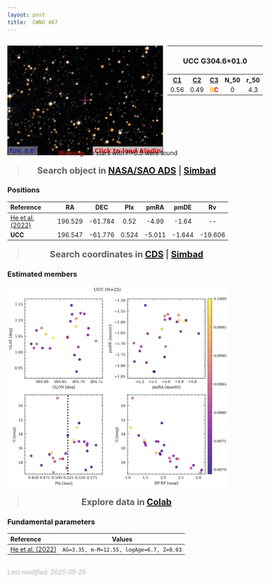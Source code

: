 ```yaml
---
layout: post
title:  CWNU 467
---
```

<div style="display: flex; justify-content: space-between; width:720px;height:250px">
<div style="text-align: center;">

<!-- Static image + data attributes for FOV and target -->
<img id="aladin_img"
     data-umami-event="aladin_load"
     src="https://raw.githubusercontent.com/ucc23/Q4P/main/plots/cwnu467_aladin.webp"
     alt="Click to load Aladin Lite" 
     style="width:355px;height:250px; cursor: pointer;"
     data-fov="0.143" 
     data-target="196.547 -61.776"/>
<!-- Div to contain Aladin Lite viewer -->
<div id="aladin-lite-div" style="width:355px;height:250px;display:none;"></div>
<!-- Aladin Lite script (will be loaded after the image is clicked) -->
<script src="{{ site.baseurl }}/scripts/aladin_load.js"></script>

</div>
<!-- Left block -->

<table style="text-align: center; width:355px;height:250px;">
  <!-- Row 1 (title) -->
  <tr>
    <td colspan="5"><h3>UCC G304.6+01.0</h3></td>
  </tr>
  <!-- Row 2 -->
  <tr>
    <th><a href="https://ucc.ar/faq#what-are-the-c1-c2-and-c3-parameters" title="Photometric class">C1</a></th>
    <th><a href="https://ucc.ar/faq#what-are-the-c1-c2-and-c3-parameters" title="Density class">C2</a></th>
    <th><a href="https://ucc.ar/faq#what-are-the-c1-c2-and-c3-parameters" title="Combined class">C3</a></th>
    <th><div title="Stars with membership probability >50%">N_50</div></th>
    <th><div title="Radius that contains half the members [arcmin]">r_50</div></th>
  </tr>
  <!-- Row 3 -->
  <tr>
    <td>0.56</td>
    <td>0.49</td>
    <td><span style="color: #FFC300; font-weight: bold;">B</span><span style="color: red; font-weight: bold;">C</span></td>
    <td>0</td>
    <td>4.3</td>
  </tr>
</table>
</div>

<div style="text-align: center;">
   <span style="color: #99180f; font-weight: bold;">Warning: </span><span>no stars with <i>P>0.5</i> were found</span>
</div>

> <p style="text-align:center; font-weight: bold; font-size:20px">Search object in <a data-umami-event="nasa_search" href="https://ui.adsabs.harvard.edu/search/q=%20collection%3Aastronomy%20body%3A%22CWNU%20467%22&sort=date%20desc%2C%20bibcode%20desc&p_=0" target="_blank">NASA/SAO ADS</a> | <a data-umami-event="simbad_search" href="https://simbad.cds.unistra.fr/simbad/sim-id-refs?Ident=cwnu467" target="_blank">Simbad</a></p>


### Positions

| Reference    | RA    | DEC   | Plx  | pmRA  | pmDE   |  Rv  |
| :---         | :---: | :---: | :---: | :---: | :---: | :---: |
|[He et al. (2022)](https://ui.adsabs.harvard.edu/abs/2022ApJS..260....8H) | 196.529 | -61.784 | 0.52 | -4.99 | -1.64 | -- |
| **UCC** |196.547 | -61.776 | 0.524 | -5.011 | -1.644 | -19.606 |

> <p style="text-align:center; font-weight: bold; font-size:20px">Search coordinates in <a data-umami-event="cds_coord_search" href="https://cdsportal.u-strasbg.fr/?target=196.547,-61.776" target="_blank">CDS</a> | <a data-umami-event="simbad_coord_search" href="https://simbad.cds.unistra.fr/mobile/object_list.html?coord=196.547%20-61.776&output=json&radius=5&userEntry=cwnu467" target="_blank">Simbad</a></p>

### Estimated members

![CWNU 467](https://raw.githubusercontent.com/ucc23/Q4P/main/plots/cwnu467.webp)


> <p style="text-align:center; font-weight: bold; font-size:20px">Explore data in <a data-umami-event="colab" href="https://colab.research.google.com/github/ucc23/ucc/blob/main/assets/notebook.ipynb" target="_blank">Colab</a></p>


### Fundamental parameters

| Reference |  Values |
| :---         |     :---:      |
| [He et al. (2022)](https://ui.adsabs.harvard.edu/abs/2022ApJS..260....8H) | `AG=3.35, m-M=12.55, logAge=6.7, Z=0.03` |

<br>
<font color="b3b1b1"><i>Last modified: 2025-05-25</i></font>
